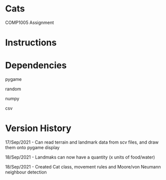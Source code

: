 # Cats

COMP1005 Assignment


# Instructions



# Dependencies

pygame

random

numpy

csv


# Version History

17/Sep/2021 - Can read terrain and landmark data from scv files, and draw them onto pygame display

18/Sep/2021 - Landmaks can now have a quantity (x units of food/water)

18/Sep/2021 - Created Cat class, movement rules and Moore/von Neumann neighbour detection